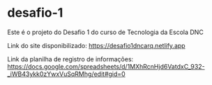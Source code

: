 # desafio-1
Este é o projeto do Desafio 1 do curso de Tecnologia da Escola DNC

Link do site disponibilizado: https://desafio1dncarq.netlify.app <br>

Link da planilha de registro de informações: https://docs.google.com/spreadsheets/d/1MXhRcnHjd6VatdxC_932-_iWB43ykk0zYwxVuSqRMhg/edit#gid=0
